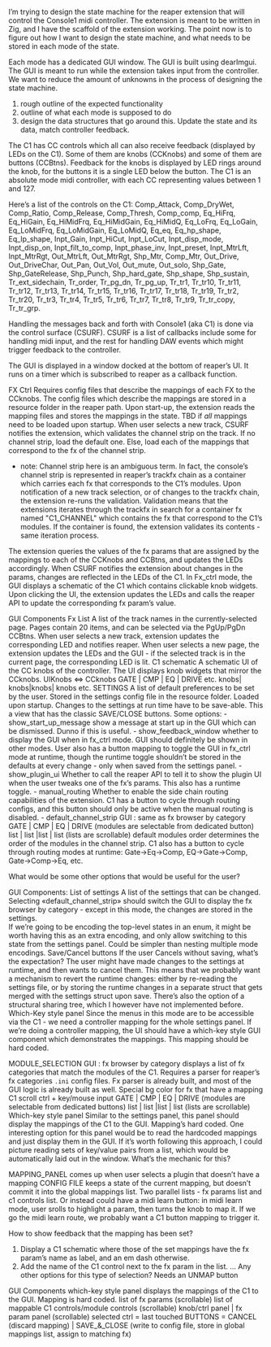I’m trying to design the state machine for the reaper extension that will control the Console1 midi controller.
The extension is meant to be written in Zig, and I have the scaffold of the extension working.
The point now is to figure out how I want to design the state machine, and what needs to be stored in each mode of the state.

Each mode has a dedicated GUI window. The GUI is built using dearImgui. The GUI is meant to run while the extension takes input from the controller.
We want to reduce the amount of unknowns in the process of designing the state machine.
1. rough outline of the expected functionality
2. outline of what each mode is supposed to do
3. design the data structures that go around this. 
    Update the state and its data, match controller feedback.

The C1 has CC controls which all can also receive feedback (displayed by LEDs on the C1). Some of them are knobs (CCKnobs) and some of them are buttons (CCBtns). Feedback for the knobs is displayed by LED rings around the knob, for the buttons it is a single LED below the button. 
The C1 is an absolute mode midi controller, with each CC representing values between 1 and 127.

Here’s a list of the controls on the C1:
Comp_Attack, Comp_DryWet, Comp_Ratio, Comp_Release, Comp_Thresh, Comp_comp, Eq_HiFrq, Eq_HiGain, Eq_HiMidFrq, Eq_HiMidGain, Eq_HiMidQ, Eq_LoFrq, Eq_LoGain, Eq_LoMidFrq, Eq_LoMidGain, Eq_LoMidQ, Eq_eq, Eq_hp_shape, Eq_lp_shape, Inpt_Gain, Inpt_HiCut, Inpt_LoCut, Inpt_disp_mode, Inpt_disp_on, Inpt_filt_to_comp, Inpt_phase_inv, Inpt_preset, Inpt_MtrLft, Inpt_MtrRgt, Out_MtrLft, Out_MtrRgt, Shp_Mtr, Comp_Mtr, Out_Drive, Out_DriveChar, Out_Pan, Out_Vol, Out_mute, Out_solo, Shp_Gate, Shp_GateRelease, Shp_Punch, Shp_hard_gate, Shp_shape, Shp_sustain, Tr_ext_sidechain, Tr_order, Tr_pg_dn, Tr_pg_up, Tr_tr1, Tr_tr10, Tr_tr11, Tr_tr12, Tr_tr13, Tr_tr14, Tr_tr15, Tr_tr16, Tr_tr17, Tr_tr18, Tr_tr19, Tr_tr2, Tr_tr20, Tr_tr3, Tr_tr4, Tr_tr5, Tr_tr6, Tr_tr7, Tr_tr8, Tr_tr9, Tr_tr_copy, Tr_tr_grp.


Handling the messages back and forth with Console1 (aka C1) is done via the control surface (CSURF). CSURF is a list of callbacks include some for handling midi input, and the rest for handling DAW events which might trigger feedback to the controller.

The GUI is displayed in a window docked at the bottom of reaper’s UI. It runs on a timer which is subscribed to reaper as a callback function.

FX Ctrl 
  Requires config files that describe the mappings of each FX to the CCknobs.
  The config files which describe the mappings are stored in a resource folder in the reaper path. 
  Upon start-up, the extension reads the mapping files and stores the mappings in the state. TBD if _all_ mappings need to be loaded upon startup.
  When user selects a new track, CSURF notifies the extension, which validates the channel strip on the track. 
  If no channel strip, load the default one. 
  Else, load each of the mappings that correspond to the fx of the channel strip.
  - note: 
    Channel strip here is an ambiguous term. In fact, the console’s channel strip is represented in reaper’s trackfx chain as a container which carries each fx that corresponds to the C1’s modules. Upon notification of a new track selection, or of changes to the trackfx chain, the extension re-runs the validation.
    Validation means that the extensions iterates through the trackfx in search for a container fx named "C1_CHANNEL" which contains the fx that correspond to the C1’s modules. If the container is found, the extension validates its contents - same iteration process. 

  The extension queries the values of the fx params that are assigned by the mappings to each of the CCKnobs and CCBtns, and updates the LEDs accordingly.
  When CSURF notifies the extension about changes in the params, changes are reflected in the LEDs of the C1.
  In Fx_ctrl mode, the GUI displays a schematic of the C1 which contains clickable knob widgets. 
  Upon clicking the UI, the extension updates the LEDs and calls the reaper API to update the corresponding fx param’s value.

  GUI Components
    Fx List
      A list of the track names in the currently-selected page. Pages contain 20 items, and can be selected via the PgUp/PgDn CCBtns.
      When user selects a new track, extension updates the corresponding LED and notifies reaper. 
      When user selects a new page, the extension updates the LEDs and the GUI - if the selected track is in the current page, the corresponding LED is lit.
    C1 schematic
      A schematic UI of the CC knobs of the controller. The UI displays knob widgets that mirror the CCknobs. UIKnobs <=> CCknobs
      GATE | CMP  | EQ  | DRIVE etc.
      knobs| knobs|knobs| knobs etc.
SETTINGS
  A list of default preferences to be set by the user. 
  Stored in the settings config file in the resource folder. 
  Loaded upon startup. 
  Changes to the settings at run time have to be save-able. This a view that has the classic SAVE/CLOSE buttons. 
  Some options:
    - show_start_up_message 
      show a message at start up in the GUI which can be dismissed. Dunno if this is useful.
    - show_feedback_window 
      whether to display the GUI when in fx_ctrl mode. 
      GUI should definitely be shown in other modes. 
      User also has a button mapping to toggle the GUI in fx_ctrl mode at runtime, though the runtime toggle shouldn’t be stored in the defaults at every change - only when saved from the settings panel.
    - show_plugin_ui
      Whether to call the reaper API to tell it to show the plugin UI when the user tweaks one of the fx’s params. This also has a runtime toggle.
    - manual_routing 
      Whether to enable the side chain routing capabilities of the extension. C1 has a button to cycle through routing configs, and this button should only be active when the manual routing is disabled.
    - default_channel_strip
      GUI : same as fx browser by category
        GATE | CMP  | EQ  | DRIVE (modules are selectable from dedicated button)
        list | list |list | list  (lists are scrollable)
    default modules order
      determines the order of the modules in the channel strip.
      C1 also has a button to cycle through routing modes at runtime: Gate->Eq->Comp, EQ->Gate->Comp, Gate->Comp->Eq, etc.

  What would be some other options that would be useful for the user?


  GUI Components:
    List of settings
      A list of the settings that can be changed. 
      Selecting «default_channel_strip» should switch the GUI to display the fx browser by category - except in this mode, the changes are stored in the settings.  
      If we’re going to be encoding the top-level states in an enum, it might be worth having this as an extra encoding, and only allow switching to this state from the settings panel. Could be simpler than nesting multiple mode encodings.
    Save/Cancel buttons
      If the user Cancels without saving, what’s the expectation? The user might have made changes to the settings at runtime, and then wants to cancel them.
      This means that we probably want a mechanism to revert the runtime changes: either by re-reading the settings file, or by storing the runtime changes in a separate struct that gets merged with the settings struct upon save. There’s also the option of a structural sharing tree, which I however have not implemented before.
    Which-Key style panel
      Since the menus in this mode are to be accessible via the C1 - we need a controller mapping for the whole settings panel.
      If we’re doing a controller mapping, the UI should have a which-key style GUI component which demonstrates the mappings.
      This mapping should be hard coded. 

MODULE_SELECTION
  GUI : 
    fx browser by category
      displays a list of fx categories that match the modules of the C1.
      Requires a parser for reaper’s fx categories `.ini` config files. Fx parser is already built, and most of the GUI logic is already built as well.
      Special bg color for fx that have a mapping
      C1 scroll ctrl + key/mouse input
      GATE | CMP  | EQ  | DRIVE (modules are selectable from dedicated buttons)
      list | list |list | list  (lists are scrollable)
    Which-key style panel
      Similar to the settings panel, this panel should display the mappings of the C1 to the GUI. Mapping’s hard coded. 
      One interesting option for this panel would be to read the hardcoded mappings and just display them in the GUI.
      If it’s worth following this approach, I could picture reading sets of key/value pairs from a list, which would be automatically laid out in the window. What’s the mechanic for this?
    
MAPPING_PANEL
  comes up when user selects a plugin that doesn’t have a mapping
  CONFIG FILE
  keeps a state of the current mapping, but doesn’t commit it into the global mappings list.
  Two parallel lists - fx params list and c1 controls list. 
  Or instead could have a midi learn button: in midi learn mode, user srolls to highlight a param, then turns the knob to map it.
  If we go the midi learn route, we probably want a C1 button mapping to trigger it.
  
  How to show feedback that the mapping has been set?
  1. Display a C1 schematic where those of the set mappings have the fx param’s name as label, and an em dash otherwise.
  2. Add the name of the C1 control next to the fx param in the list. 
  … Any other options for this type of selection?
  Needs an UNMAP button
  
  GUI Components
    which-key style panel
      displays the mappings of the C1 to the GUI. Mapping is hard coded.
    list of fx params (scrollable)
    list of mappable C1 controls/module controls (scrollable)
    knob/ctrl panel | fx param panel (scrollable)
    selected ctrl = last touched
    BUTTONS = CANCEL (discard mapping) | SAVE_&_CLOSE (write to config file, store in global mappings list, assign to matching fx)



